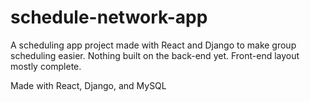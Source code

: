 # schedule-network-app

A scheduling app project made with React and Django to make group scheduling easier. Nothing built on the back-end yet. Front-end layout mostly complete.


Made with React, Django, and MySQL
